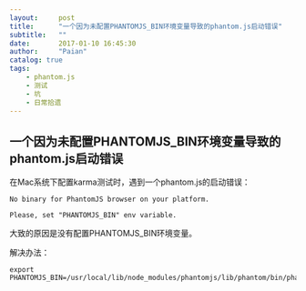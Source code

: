 ```yaml
---
layout:     post
title:      "一个因为未配置PHANTOMJS_BIN环境变量导致的phantom.js启动错误"
subtitle:   ""
date:       2017-01-10 16:45:30
author:     "Paian"
catalog: true
tags:
    - phantom.js
    - 测试
    - 坑
    - 日常拾遗
---
```


## 一个因为未配置PHANTOMJS_BIN环境变量导致的phantom.js启动错误

在Mac系统下配置karma测试时，遇到一个phantom.js的启动错误：

    No binary for PhantomJS browser on your platform.

    Please, set "PHANTOMJS_BIN" env variable.

大致的原因是没有配置PHANTOMJS_BIN环境变量。

解决办法：

```
export PHANTOMJS_BIN=/usr/local/lib/node_modules/phantomjs/lib/phantom/bin/phantomjs
```

